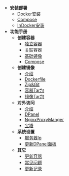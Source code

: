 * **安装部署**
  * [Docker安装](zh-cn/install/docker.md)
  * [Compose](zh-cn/install/compose.md)
  * [InDocker安装](zh-cn/install/dind.md)
* **功能手册**
  * **创建容器**
    * [独立容器](zh-cn/manual/container-create.md)
    * [关联容器](zh-cn/manual/container-create-link.md)
    * [基础镜像](zh-cn/manual/container-create-image.md)
    * [Compose](zh-cn/manual/container-create-compose.md)
  * **创建镜像**
    * [介绍](zh-cn/manual/image-create.md)
    * [Dockerfile](zh-cn/manual/image-create-dockerfile.md)
    * [Zip&Git](zh-cn/manual/image-create-zip.md)
    * [容器Tar包](zh-cn/manual/image-create-container.md)
    * [镜像Tar包](zh-cn/manual/image-create-image.md)
  * **对外访问**
    * [介绍](zh-cn/manual/container-domain.md)
    * [DPanel](zh-cn/manual/container-domain-dpanel.md)
    * [NginxProxyManger](zh-cn/manual/container-domain-npm.md)
    * [宝塔](zh-cn/manual/container-domain-bt.md)
  * **系统设置**
    * [服务器Ip](zh-cn/manual/setting-server.md)
    * [更新DPanel面板](zh-cn/manual/setting-upgrade.md)
  * **其它**
    * [更新容器](zh-cn/manual/container-update.md)
    * [常见问题](zh-cn/manual/qa.md)
    * [更新记录](zh-cn/manual/upgrade.md)